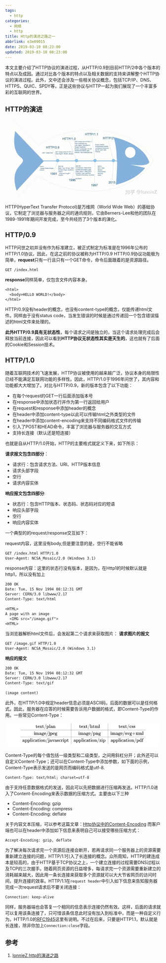 ```yaml
---
tags:
  - http
categories:
  - 网络
  - http
title: Http的演进之路之一
abbrlink: e3e09015
date: 2019-03-10 08:23:00
updated: 2019-03-10 08:23:00
---
```


本文主要介绍了HTTP协议的演进过程，从HTTP/0.9到目前HTTP/2中各个版本的特点以及成因。通过对比各个版本的特点以及相关数据的支持来讲解整个HTTP协议的演进过程。此外，文中还会涉及一些相关协议概念，包括TCP/IP、DNS、HTTPS、QUIC、SPDY等，正是这些协议与HTTP一起为我们展现了一个丰富多彩的互联网的世界。
## HTTP的演进

![演进图](https://raw.githubusercontent.com/fengxiu/img/master/pasted-209.png)

HTTP(HyperText Transfer Protocol)是万维网（World Wide Web）的基础协议，它制定了浏览器与服务器之间的通讯规则，它由Berners-Lee和他的团队在1989-1991年期间开发完成，至今共经历了3个版本的演化。

<!-- more -->
## HTTP/0.9

HTTP问世之初并没有作为标准建立，被正式制定为标准是在1996年公布的HTTP/1.0协议。因此，在这之前的协议被称为HTTP/0.9
HTTP/0.9协议功能极为简单，**request**只有一行且只有一个GET命令，命令后面跟着的是资源路径。

```text
GET /index.html
```

**response**同样简单，仅包含文件内容本身。

```text
<html>
  <body>HELLO WORLD!</body>
</html>
```

HTTP/0.9没有header的概念，也没有content-type的概念，仅能传递html文件。同样由于没有status code，当发生错误的时候是通过传递回一个包含错误描述的html文件来处理的。

**此外HTTP/0.9具有无状态性**，每个请求之间是独立的，当这个请求处理完成后会释放当前连接，因此可以看到**HTTP协议无状态性其实是天生的**，这也就有了后面的Cookie和Session技术。

## HTTP/1.0

随着互联网技术的飞速发展，HTTP协议被使用的越来越广泛，协议本身的局限性已经不能满足互联网功能的多样性。因此，HTTP/1.0于1996年问世了，其内容和功能都大大增加了。对比与HTTP/0.9，新的版本包含了以下功能：

- 在每个request的GET一行后面添加版本号
- 在response中添加状态行并作为第一行返回给用户
- 在request和response中添加header的概念
- 在header中添加content-type以此可以传输html之外类型的文件
- 在header中添加content-encoding来支持不同编码格式文件的传输
- 引入了POST和HEAD命令，丰富了浏览器与服务器的交互方式
- 支持长连接（默认还是短连接）

也就是自从HTTP/1.0开始，HTTP的主要格式就定义下来，如下所示：

**请求报文包含四部分**：

- 请求行：包含请求方法、URI、HTTP版本信息
- 请求头部字段
- 空行
- 请求内容实体

**响应报文包含四部分**:

- 状态行：包含HTTP版本、状态码、状态码对应的短语
- 响应头部字段
- 空行
- 响应内容实体

一个典型的的request/response交互如下：

request内容，这里没有body,但是要注意的是，空行不能省略

```http
GET /index.html HTTP/1.0
User-Agent: NCSA_Mosaic/2.0 (Windows 3.1)

```

response内容：这里的状态行没有版本，是因为，在Http1的时候默认就是http1，所以没有加上

``` http
200 OK
Date: Tue, 15 Nov 1994 08:12:31 GMT
Server: CERN/3.0 libwww/2.17
Content-Type: text/html

<HTML>
A page with an image
  <IMG src="/image.gif">
<HTML>
```

当浏览器解析html文件后，会发起第二个请求来获取图片：
**请求图片的报文**

``` http
GET /image.gif HTTP/1.0
User-Agent: NCSA_Mosaic/2.0 (Windows 3.1)

```

**响应的报文**

``` http
200 OK
Date: Tue, 15 Nov 1994 08:12:32 GMT
Server: CERN/3.0 libwww/2.17
Content-Type: text/gif

(image content)
```

此外，在HTTP/1.0中规定header信息必须是ASCII码，后面的数据可以是任何格式。因此，服务器在应答的时候需要告诉用户数据的格式，即Content-Type的作用。一些常见Content-Type：

![](https://raw.githubusercontent.com/fengxiu/img/master/pasted-210.png)

Content-Type的每个值包括一级类型和二级类型，之间用斜杠分开；此外还可以自定义Content-Type；还可以在Content-Type中添加参数，如下面的示例，Content-Type表示发送的是网页而编码格式是utf-8.

```http
Content-Type: text/html; charset=utf-8
```

由于支持任意数据格式的发送，因此可以先把数据进行压缩再发送。HTTP/1.0进入了Content-Encoding来表示数据的压缩方式。主要由以下三种

- Content-Encoding: gzip
- Content-Encoding: compress
- Content-Encoding: deflate
  
关于内容文本压缩，可以参考这篇文章：[Http协议中的Content-Encoding](/posts/e20a716d/)
而客户端也可以在header中添加如下信息来表明自己可以接受哪些压缩方式：

```http
Accept-Encoding: gzip, deflate
```

为了解决每次请求完一个资源后连接会断开，若再请求同一个服务器上的资源需要重新建立连接的问题，HTTP/1.1引入了长连接的概念。众所周知，HTTP的建连成本是较高的，由于HTTP基于TCP协议之上，一个建立连接的过程需要DNS过程以及TCP的三次握手。随着网页资源的日益增多，每请求完一个资源需要重新建立的消耗越来越大，因此用一条长连接来获取多个资源就可以大大节省网页的访问时间，提升连接的效率。HTTP/1.1在`request header`中引入如下信息来告知服务器完成一次request请求后不要关闭连接：

```http
Connection: keep-alive
```

同样，服务器端也会答复一个相同的信息表示连接仍然有效。这样，后面的请求就可以复用该条连接了，只可惜该条信息此时没有加入到标准中，而是一种自定义行为。HTTP/1.0的[RFC1945](http://tools.ietf.org/html/rfc1945)这里有说明。不过在后来，只要是HTTP1.1，默认就是长连接，除非你加上`Connection:close`字段。

## 参考

1. [lonnieZ http的演进之路](https://www.zhihu.com/people/lonniez/activities)